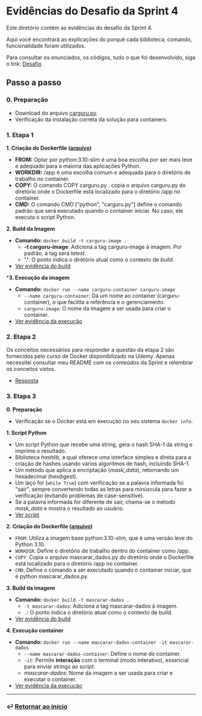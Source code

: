 # Evidências do Desafio da Sprint 4
Este diretório contém as evidências do desafio da Sprint 4.

Aqui você encontrará as explicações do porquê cada biblioteca, comando, funcionalidade foram utilizados. 

Para consultar os enunciados, os códigos, tudo o que foi desenvolvido, siga o link: [Desafio](../../desafio/)


## Passo a passo

### 0. Preparação
- Download do arquivo [carguru.py](../../desafio/etapa-1/carguru.py).
- Verificação da instalação correta da solução para containers.

### 1. Etapa 1
**1. Criação do Dockerfile ([arquivo](../../desafio/etapa-1/Dockerfile))**
- **FROM:** Optar por python:3.10-slim é uma boa escolha por ser mais leve e adequado para a maioria das aplicações Python.
- **WORKDIR:** /app é uma escolha comum e adequada para o diretório de trabalho no container.
- **COPY:** O comando COPY carguru.py . copia o arquivo carguru.py do diretório onde o Dockerfile está localizado para o diretório /app no container.
- **CMD:** O comando CMD ["python", "carguru.py"] define o comando padrão que será executado quando o container iniciar. No caso, ele executa o script Python.

**2. Build da Imagem**
- **Comando:** `docker build -t carguru-image .`
    - **-t carguru-image**: Adiciona a tag carguru-image à imagem. Por padrão, a tag será *latest*.
    - **'.'**: O ponto indica o diretório atual como o contexto de *build*.
- [Ver evidência do build](./1.1_build_image.png) 

***3. Execução da imagem**
- **Comando:** `docker run --name carguru-container carguru-image`
    - `--name carguru-container`: Dá um nome ao container (carguru-container), o que facilita a referência e o gerenciamento.
    - `carguru-image`: O nome da imagem a ser usada para criar o container.
- [Ver evidência da execução](./1.2_execucao_container.png)


### 2. Etapa 2
Os conceitos necessários para responder a questão da etapa 2 são fornecidos pelo curso de Docker disponibilizado na Udemy. Apenas necessitei consultar meu README com os conteúdos da Sprint e relembrar os conceitos vistos.
- [Resposta](../../desafio/etapa-2/README.md)


### 3. Etapa 3
**0. Preparação**
- Verificação se o Docker está em execução no seu sistema `docker info`.

**1. Script Python**
- Um script Python que recebe uma string, gera o hash SHA-1 da string e imprime o resultado.
- Biblioteca *hashlib*, a qual oferece uma interface simples e direta para a criação de hashes usando vários algoritmos de hash, incluindo SHA-1. 
- Um método que aplica a encriptação (*mask_data*), retornando um hexadecimal (hexdigest).
- Um laço for (`while True`) com verificação se a palavra informada foi "sair", sempre convertendo todas as letras para minúscula para fazer a verificação (evitando problemas de case-sensitive).
- Se a palavra informada for diferente de sair, chama-se o método *mask_data* e mostra o resultado ao usuário.
- [Ver script](../../desafio/etapa-3/mascarar-dados.py)

**2. Criação do Dockerfile ([arquivo](../../desafio/etapa-3/Dockerfile))**
- `FROM`: Utiliza a imagem base python:3.10-slim, que é uma versão leve do Python 3.10.
- `WORKDIR`: Define o diretório de trabalho dentro do container como /app.
- `COPY`: Copia o arquivo mascarar_dados.py do diretório onde o Dockerfile está localizado para o diretório /app no container.
- `CMD`: Define o comando a ser executado quando o container iniciar, que é python mascarar_dados.py.

**3. Build da imagem**
- **Comando:** `docker build -t mascarar-dados .`
    - `-t mascarar-dados`: Adiciona a tag mascarar-dados à imagem.
    - `.`: O ponto indica o diretório atual como o contexto de build.
- [Ver evidência do build](./3.1_build_image.png)

**4. Execução container**
- **Comando:** `docker run --name mascarar-dados-container -it mascarar-dados`
    - `--name mascarar-dados-container`: Define o nome do container.
    - `-it`: Permite **interação** com o terminal (modo interativo), essencial para enviar strings ao script.
    - *mascarar-dados*: Nome da imagem a ser usada para criar e executar o container.
- [Ver evidência da execução](./3.2_execucao_container.png)



___
### ↩️ [Retornar ao início](../../../README.md)
